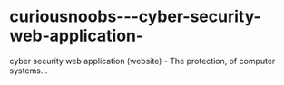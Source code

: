 # curiousnoobs---cyber-security-web-application-
cyber security web application (website) - The protection, of computer systems...
